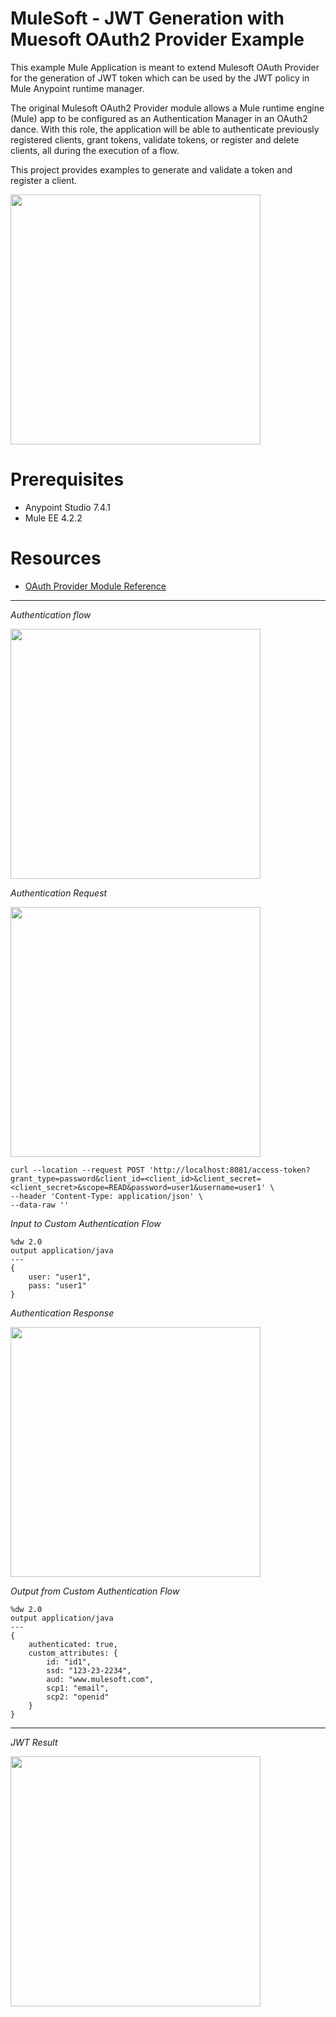 # MuleSoft - JWT Generation with Muesoft OAuth2 Provider Example

This example Mule Application is meant to extend Mulesoft OAuth Provider for the generation of JWT token which can be used by the JWT policy in Mule Anypoint runtime manager.

The original Mulesoft OAuth2 Provider module allows a Mule runtime engine (Mule) app to be configured as an Authentication Manager in an OAuth2 dance. With this role, the application will be able to authenticate previously registered clients, grant tokens, validate tokens, or register and delete clients, all during the execution of a flow.


This project provides examples to generate and validate a token and register a client.

<img src="https://raw.githubusercontent.com/samlui/oauth_jwt_provider/master/src/main/resources/img/interaction.png" width="400"/>

# Prerequisites

* Anypoint Studio 7.4.1
* Mule EE 4.2.2

# Resources

* [OAuth Provider Module Reference](https://docs.mulesoft.com/connectors/oauth/oauth2-provider-documentation-reference#configurations)


---

_Authentication flow_

<img src="https://raw.githubusercontent.com/samlui/oauth_jwt_provider/master/src/main/resources/img/authentication.png" width="400"/>




_Authentication Request_

<img src="https://raw.githubusercontent.com/samlui/oauth_jwt_provider/master/src/main/resources/img/auth_request.png" width="400"/>

```
curl --location --request POST 'http://localhost:8081/access-token?grant_type=password&client_id=<client_id>&client_secret=<client_secret>&scope=READ&password=user1&username=user1' \
--header 'Content-Type: application/json' \
--data-raw ''
```


*Input to Custom Authentication Flow*
```
%dw 2.0
output application/java
---
{
	user: "user1",
	pass: "user1"
}
```


_Authentication Response_

<img src="https://raw.githubusercontent.com/samlui/oauth_jwt_provider/master/src/main/resources/img/auth_result.png" width="400"/>


*Output from Custom Authentication Flow*
```
%dw 2.0
output application/java
---
{
	authenticated: true,
	custom_attributes: {
		id: "id1",
		ssd: "123-23-2234",
		aud: "www.mulesoft.com",
		scp1: "email",
		scp2: "openid"
	}
}
```
---

_JWT Result_

<img src="https://raw.githubusercontent.com/samlui/oauth_jwt_provider/master/src/main/resources/img/jwt.png" width="400"/>
